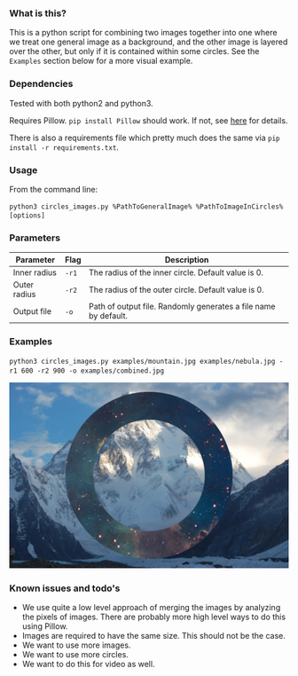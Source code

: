 ### What is this?

This is a python script for combining two images together into one where we treat one general image as
a background, and the other image is layered over the other, but only if it is contained within some circles.
See the `Examples` section below for a more visual example.

### Dependencies

Tested with both python2 and python3.

Requires Pillow. `pip install Pillow` should work. If not, see [here](https://pillow.readthedocs.org/en/3.0.0/installation.html#linux-installation) for details.

There is also a requirements file which pretty much does the same via `pip install -r requirements.txt`.

### Usage

From the command line:
```
python3 circles_images.py %PathToGeneralImage% %PathToImageInCircles% [options]
```

### Parameters

Parameter 	 | Flag | Description
-------------|------|------------
Inner radius | `-r1`| The radius of the inner circle. Default value is 0.
Outer radius | `-r2`| The radius of the outer circle. Default value is 0.
Output file  | `-o`	| Path of output file. Randomly generates a file name by default.

### Examples

`python3 circles_images.py examples/mountain.jpg examples/nebula.jpg -r1 600 -r2 900 -o examples/combined.jpg`

![output](/examples/combined.jpg)

### Known issues and todo's

- We use quite a low level approach of merging the images by analyzing the pixels of images.
There are probably more high level ways to do this using Pillow.
- Images are required to have the same size. This should not be the case.
- We want to use more images.
- We want to use more circles.
- We want to do this for video as well.